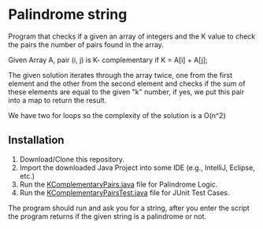 # Palindrome string

Program that checks if a given an array of integers and the K value to check the pairs the number
of pairs found in the array.

Given Array A, pair (i, j) is K- complementary if K = A[i] + A[j];

The given solution iterates through the array twice, one from the first element and
the other from the second element and checks if the sum of these elements are equal
to the given "k" number, if yes, we put this pair into a map to return the result.

We have two for loops so the complexity of the solution is a O(n^2)

## Installation

1. Download/Clone this repository.
2. Import the downloaded Java Project into some IDE (e.g., IntelliJ, Eclipse, etc.)
3. Run the [KComplementaryPairs.java](src/com/myolnir/KComplementaryPairs.java) file for Palindrome Logic.
4. Run the [KComplementaryPairsTest.java](test/com/myolnir/KComplementaryPairsTest.java) file for JUnit Test Cases.


The program should run and ask you for a string, after you enter the script the program returns if
the given string is a palindrome or not.

